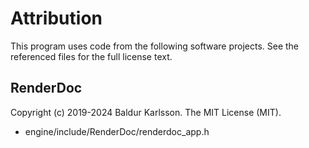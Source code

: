 # Attribution

This program uses code from the following software projects. See the referenced files for the full license text.

## RenderDoc

Copyright (c) 2019-2024 Baldur Karlsson. The MIT License (MIT).
* engine/include/RenderDoc/renderdoc_app.h 
